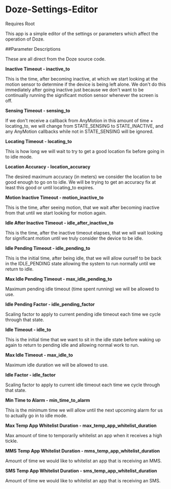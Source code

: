 # Doze-Settings-Editor
Requires Root

This app is a simple editor of the settings or parameters which affect the operation of Doze.

##Parameter Descriptions

These are all direct from the Doze source code.

**Inactive Timeout - inactive_to**

This is the time, after becoming inactive, at which we start looking at the motion sensor to determine if the device is being left alone. We don't do this immediately after going inactive just because we don't want to be continually running the significant motion sensor whenever the screen is off.

**Sensing Timeout - sensing_to**

If we don't receive a callback from AnyMotion in this amount of time + locating_to, we will change from STATE_SENSING to STATE_INACTIVE, and any AnyMotion callbacks while not in STATE_SENSING will be ignored.

**Locating Timeout - locating_to**

This is how long we will wait to try to get a good location fix before going in to idle mode.

**Location Accuracy - location_accuracy**

The desired maximum accuracy (in meters) we consider the location to be good enough to go on to idle. We will be trying to get an accuracy fix at least this good or until locating_to expires.

**Motion Inactive Timeout - motion_inactive_to**

This is the time, after seeing motion, that we wait after becoming inactive from that until we start looking for motion again.

**Idle After Inactive Timeout - idle_after_inactive_to**

This is the time, after the inactive timeout elapses, that we will wait looking for significant motion until we truly consider the device to be idle.

**Idle Pending Timeout - idle_pending_to**

This is the initial time, after being idle, that we will allow ourself to be back in the IDLE_PENDING state allowing the system to run normally until we return to idle.

**Max Idle Pending Timeout - max_idle_pending_to**

Maximum pending idle timeout (time spent running) we will be allowed to use.

**Idle Pending Factor - idle_pending_factor**

Scaling factor to apply to current pending idle timeout each time we cycle through that state.

**Idle Timeout - idle_to**

This is the initial time that we want to sit in the idle state before waking up again to return to pending idle and allowing normal work to run.

**Max Idle Timeout - max_idle_to**

Maximum idle duration we will be allowed to use.

**Idle Factor - idle_factor**

Scaling factor to apply to current idle timeout each time we cycle through that state.

**Min Time to Alarm - min_time_to_alarm**

This is the minimum time we will allow until the next upcoming alarm for us to actually go in to idle mode.

**Max Temp App Whitelist Duration - max_temp_app_whitelist_duration**

Max amount of time to temporarily whitelist an app when it receives a high tickle.

**MMS Temp App Whitelist Duration - mms_temp_app_whitelist_duration**

Amount of time we would like to whitelist an app that is receiving an MMS.

**SMS Temp App Whitelist Duration - sms_temp_app_whitelist_duration**

Amount of time we would like to whitelist an app that is receiving an SMS.
